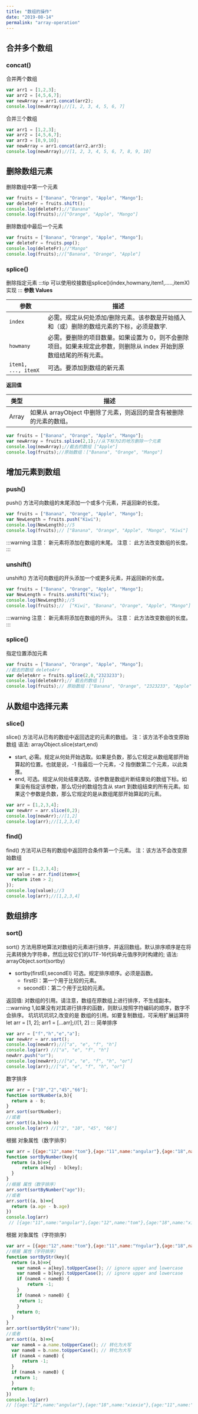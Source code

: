 ```yaml
---
title: "数组的操作"
date: "2019-08-14"
permalink: "array-operation"
---
```

## 合并多个数组
### concat()
合并两个数组
```js
var arr1 = [1,2,3];
var arr2 = [4,5,6,7];
var newArray = arr1.concat(arr2);
console.log(newArray);//[1, 2, 3, 4, 5, 6, 7]
```
合并三个数组
```js
var arr1 = [1,2,3];
var arr2 = [4,5,6,7];
var arr3 = [8,9,10];
var newArray = arr1.concat(arr2,arr3);
console.log(newArray);//[1, 2, 3, 4, 5, 6, 7, 8, 9, 10]
```
## 删除数组元素
删除数组中第一个元素
```js
var fruits = ["Banana", "Orange", "Apple", "Mango"];
var deleteFr = fruits.shift();
console.log(deleteFr);//"Banana"
console.log(fruits);//["Orange", "Apple", "Mango"]
```
删除数组中最后一个元素
```js
var fruits = ["Banana", "Orange", "Apple", "Mango"];
var deleteFr = fruits.pop();
console.log(deleteFr);//"Mango"
console.log(fruits);//["Banana", "Orange", "Apple"]
```
###  splice()
删除指定元素
:::tip
可以使用绞接数组splice()(index,howmany,item1,.....,itemX)实现
:::
__参数 Values__

| 参数            | 描述                                                       |
| -------------- | ---------------------------------------------------------- |
| `index`        | 必需。规定从何处添加/删除元素。该参数是开始插入和（或）删除的数组元素的下标，必须是数字. |
| `howmany`        | 必需。要删除的项目数量。如果设置为 0，则不会删除项目。如果未规定此参数，则删除从 index 开始到原数组结尾的所有元素。 |
| `item1, ..., itemX` | 	可选。要添加到数组的新元素|

__返回值__

|类型     |   描述|
| ------- | ---------------------------------------------------------- |
|Array     |	如果从 arrayObject 中删除了元素，则返回的是含有被删除的元素的数组。|

```js
var fruits = ["Banana", "Orange", "Apple", "Mango"];
var newArray = fruits.splice(2,1);//从下标为2的地方删除一个元素
console.log(newArray);//截去的数组 ["Apple"]
console.log(fruits);//原始数组：["Banana", "Orange", "Mango"]
```

## 增加元素到数组
### push()
push() 方法可向数组的末尾添加一个或多个元素，并返回新的长度。
```js
var fruits = ["Banana", "Orange", "Apple", "Mango"];
var NewLength = fruits.push("Kiwi");
console.log(NewLength);//5
console.log(fruits);// ["Banana", "Orange", "Apple", "Mango", "Kiwi"]
```
:::warning
注意： 新元素将添加在数组的末尾。
注意： 此方法改变数组的长度。
:::

### unshift()
unshift() 方法可向数组的开头添加一个或更多元素，并返回新的长度。
```js
var fruits = ["Banana", "Orange", "Apple", "Mango"];
var NewLength = fruits.unshift("Kiwi");
console.log(NewLength);//5
console.log(fruits);//  ["Kiwi", "Banana", "Orange", "Apple", "Mango"]
```
:::warning
注意： 新元素将添加在数组的开头。
注意： 此方法改变数组的长度。
:::
### splice()
指定位置添加元素
```js
var fruits = ["Banana", "Orange", "Apple", "Mango"];
//截去的数组 deleteArr
var deleteArr = fruits.splice(2,0,"2323233");
console.log(deleteArr);// 截去的数组 []
console.log(fruits);// 原始数组：["Banana", "Orange", "2323233", "Apple", "Mango"]
```

## 从数组中选择元素
### slice()
slice() 方法可从已有的数组中返回选定的元素的数组。  注：该方法不会改变原始数组
语法:   arrayObject.slice(start,end)
- start, 必需。规定从何处开始选取。如果是负数，那么它规定从数组尾部开始算起的位置。也就是说，-1 指最后一个元素，-2 指倒数第二个元素，以此类推。
- end, 可选。规定从何处结束选取。该参数是数组片断结束处的数组下标。如果没有指定该参数，那么切分的数组包含从 start 到数组结束的所有元素。如果这个参数是负数，那么它规定的是从数组尾部开始算起的元素。
```js
var arr = [1,2,3,4];
var newArr = arr.slice(0,2);
console.log(newArr);//[1,2]
console.log(arr);//[1,2,3,4]
```
### find()
find() 方法可从已有的数组中返回符合条件第一个元素。  注：该方法不会改变原始数组
```js
var arr = [1,2,3,4];
var value = arr.find(item=>{
  return item > 2;
});
console.log(value);//3
console.log(arr);//[1,2,3,4]
```

## 数组排序
### sort()
sort() 方法用原地算法对数组的元素进行排序，并返回数组。默认排序顺序是在将元素转换为字符串，然后比较它们的UTF-16代码单元值序列时构建的;
语法:  arrayObject.sort(sortby)
- sortby(firstEl,secondEl)	可选。规定排序顺序。必须是函数。
  - firstEl：第一个用于比较的元素。
  - secondEl：第二个用于比较的元素。   

返回值: 对数组的引用。请注意，数组在原数组上进行排序，不生成副本。
:::warning
1,如果没有对其进行排序的函数，则默认按照字符编码的顺序，数字不会排序。
坑坑坑坑坑2,改变的是 数组的引用。如要复制数组，可采用扩展运算符
    let arr = [1, 2];
    arr1 = [...arr];//[1, 2]
:::
简单排序
```js
var arr = ["f","h","e","a"];
var newArr = arr.sort();
console.log(newArr);//["a", "e", "f", "h"]
console.log(arr) //["a", "e", "f", "h"]
newArr.push("or");
console.log(newArr);//["a", "e", "f", "h", "or"]
console.log(arr);//["a", "e", "f", "h", "or"]
```
数字排序
```js
var arr = ["10","2","45","66"];
function sortNumber(a,b){
  return a - b;
}
arr.sort(sortNumber);
//或者
arr.sort((a,b)=>a-b)
console.log(arr) //["2", "10", "45", "66"]
```

根据 对象属性（数字排序）
```js
var arr = [{age:"12",name:"tom"},{age:"11",name:"angular"},{age:"18",name:"xiexie"}];
function sortByNumber(key){
  return (a,b)=>{
      return a[key] - b[key];
  }
}
//根据 属性（数字排序）
arr.sort(sortByNumber("age"));
//或者
arr.sort((a, b)=>{
  return (a.age - b.age)
})
console.log(arr)
 // [{age:"11",name:"angular"},{age:"12",name:"tom"},{age:"18",name:"xiexie"},];
```

根据 对象属性（字符排序）
```js
var arr = [{age:"12",name:"tom"},{age:"11",name:"Yngular"},{age:"18",name:"xiexie"}];
//根据 属性（字符排序）
function sortByStr(key){
  return (a,b)=>{
    var nameA = a[key].toUpperCase(); // ignore upper and lowercase
    var nameB = b[key].toUpperCase(); // ignore upper and lowercase
    if (nameA < nameB) {
        return -1;
    }
    if (nameA > nameB) {
     return 1;
    }
    return 0;
  }
}
arr.sort(sortByStr("name"));
//或者
arr.sort((a, b)=>{
  var nameA = a.name.toUpperCase(); // 转化为大写
  var nameB = b.name.toUpperCase(); // 转化为大写
  if (nameA < nameB) {
      return -1;
  }
  if (nameA > nameB) {
   return 1;
  }
  return 0;
})
console.log(arr)  
// [{age:"12",name:"angular"},{age:"18",name:"xiexie"},{age:"11",name:"Yngular"}];
```
